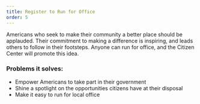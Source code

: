 ```yaml
---
title: Register to Run for Office
order: 5
---
```


Americans who seek to make their community a better place should be applauded. Their commitment to making a difference is inspiring, and leads others to follow in their footsteps. Anyone can run for office, and the Citizen Center will promote this idea. 

### Problems it solves:
- Empower Americans to take part in their government
- Shine a spotlight on the opportunities citizens have at their disposal
- Make it easy to run for local office
